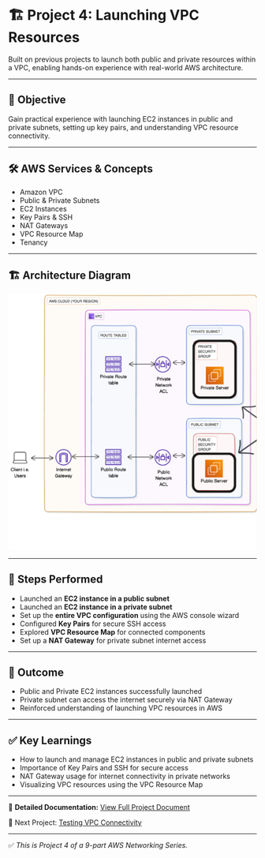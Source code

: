 # 🏗️ Project 4: Launching VPC Resources

Built on previous projects to launch both public and private resources within a VPC, enabling hands-on experience with real-world AWS architecture.

---

## 📌 Objective
Gain practical experience with launching EC2 instances in public and private subnets, setting up key pairs, and understanding VPC resource connectivity.

---

## 🛠️ AWS Services & Concepts
- Amazon VPC  
- Public & Private Subnets  
- EC2 Instances  
- Key Pairs & SSH  
- NAT Gateways  
- VPC Resource Map  
- Tenancy  

---

## 🏗️ Architecture Diagram
![Architecture Diagram](./03_Architectural_Diagram.png)

---

## 🚀 Steps Performed
- Launched an **EC2 instance in a public subnet**  
- Launched an **EC2 instance in a private subnet**  
- Set up the **entire VPC configuration** using the AWS console wizard  
- Configured **Key Pairs** for secure SSH access  
- Explored **VPC Resource Map** for connected components  
- Set up a **NAT Gateway** for private subnet internet access  

---

## 🎯 Outcome
- Public and Private EC2 instances successfully launched  
- Private subnet can access the internet securely via NAT Gateway  
- Reinforced understanding of launching VPC resources in AWS  

---

## ✅ Key Learnings
- How to launch and manage EC2 instances in public and private subnets  
- Importance of Key Pairs and SSH for secure access  
- NAT Gateway usage for internet connectivity in private networks  
- Visualizing VPC resources using the VPC Resource Map  

---

📄 **Detailed Documentation:** [View Full Project Document](./02_Project_Document.pdf)  

🔗 Next Project: [Testing VPC Connectivity](../05_Testing_VPC_Connectivity)  

---

✅ *This is Project 4 of a 9-part AWS Networking Series.*
